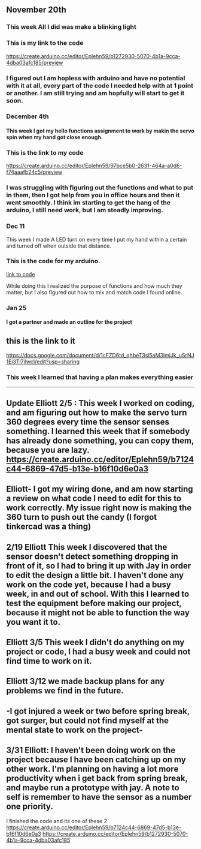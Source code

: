 ## November 20th

### This week All I did was make a blinking light

### This is my link to the code

https://create.arduino.cc/editor/Eplehn59/b1272930-5070-4b1a-9cca-4dba03afc185/preview

### I figured out I am hopless with arduino and have no potential with it at all, every part of the code I needed help with at 1 point or another. I am still trying and am hopfully will start to get it soon.


### December 4th

#### This week I got my hello functions assignment to work by makin the servo spin when my hand got close enough.

### This is the link to my code 
https://create.arduino.cc/editor/Eplehn59/97bce5b0-2631-464a-a0d6-f74aaafb24c5/preview

### I was struggling with figuring out the functions and what to put in them, then I got help from you in office hours and then it went smoothly. I think im starting to get the hang of the arduino, I still need work, but I am steadly improving.

### Dec 11

This week I made A LED turn on every time I put my hand within a certain and turned off when outside that distance.

### This is the code for my arduino.
[link to code](https://create.arduino.cc/editor/Eplehn59/e8246a8f-2a06-49c8-a7cb-751071440ec3/preview)

While doing this I realized the purpose of functions and how much they matter, but I also figured out how to mix and match code I found online.

### Jan 25

#### I got a partner and made an outline for the project

## this is the link to it
https://docs.google.com/document/d/1cFZD6td_qhbeT3sl5aM3ImjJk_uSrNJ1Ei3Tl7ilwcI/edit?usp=sharing

### This week I learned that having a plan makes everything easier
---
Update Elliott 2/5 :
This week I worked on coding, and am figuring out how to make the servo turn 360 degrees every time the sensor senses something. 
I learned this week that if somebody has already done something, you can copy them, because you are lazy.
https://create.arduino.cc/editor/Eplehn59/b7124c44-6869-47d5-b13e-b16f10d6e0a3
---

Elliott- I got my wiring done, and am now starting a review on what code I need to edit for this to work correctly. My issue right now is making the 360 turn to push out the candy
(I forgot tinkercad was a thing)
---
2/19 Elliott
This week I discovered that the sensor doesn't detect something dropping in front of it, so I had to bring it up with Jay in order to edit the design a little bit. I haven't done any work on the code yet, because I had a busy week, in and out of school. With this I learned to test the equipment before making our project, because it might not be able to function the way you want it to.
---
Elliott 3/5
This week I didn't do anything on my project or code, I had a busy week and could not find time to work on it.
---
Elliott 3/12
we made backup plans for any problems we find in the future.
---
-I got injured a week or two before spring break, got surger, but could not find myself at the mental state to work on the project-
---
3/31 Elliott:
I haven't been doing work on the project because I have been catching up on my other work. I'm planning on having a lot more productivity when i get back from spring break, and maybe run a prototype with jay. A note to self is remember to have the sensor as a number one priority.
---
I finished the code and its one of these 2
https://create.arduino.cc/editor/Eplehn59/b7124c44-6869-47d5-b13e-b16f10d6e0a3
https://create.arduino.cc/editor/Eplehn59/b1272930-5070-4b1a-9cca-4dba03afc185
